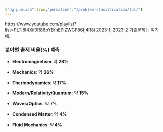 ```yaml
---
{"dg-publish":true,"permalink":"/problem-classification/tpl/"}
---
```




https://www.youtube.com/playlist?list=PLTi8I4XiI0R86pYEhhEPlZWGF86fj4R8j
2023-1, 2023-2 기출문제는 여기에.

### **분야별 출제 비율(%) 예측**

- **Electromagnetism**: 약 **28%**
    
- **Mechanics**: 약 **26%**
    
- **Thermodynamics**: 약 **17%**
    
- **Modern/Relativity/Quantum**: 약 **15%**
    
- **Waves/Optics**: 약 **7%**
    
- **Condensed Matter**: 약 **4%**
    
- **Fluid Mechanics**: 약 **4%**


